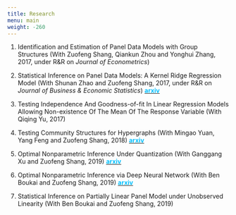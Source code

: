 ```yaml
---
title: Research
menu: main
weight: -260
---
```


1. Identification and Estimation of Panel Data Models with Group Structures (With Zuofeng Shang, Qiankun Zhou and Yonghui Zhang, 2017, under R&R on <i>Journal of Econometrics</i>)

2. Statistical Inference on Panel Data Models: A Kernel Ridge Regression Model (With Shunan Zhao and Zuofeng Shang, 2017,  under R&R on <i>Journal of Business & Economic Statistics</i>)  <a href="https://arxiv.org/abs/1703.03031
" target="_blank"><span style="color:#00BFFF">**arxiv**</span></a>

3. Testing Independence And Goodness-of-fit In Linear Regression  Models Allowing Non-existence Of The Mean Of The Response Variable (With Qiqing Yu, 2017)

4. Testing Community Structures for Hypergraphs (With Mingao Yuan, Yang Feng and Zuofeng Shang, 2018) <a href="https://arxiv.org/abs/1810.04617
" target="_blank"><span style="color:#00BFFF">**arxiv**</span></a>


5. Optimal Nonparametric Inference Under Quantization (With Ganggang Xu and Zuofeng Shang, 2019)  <a href="https://arxiv.org/abs/1901.08571" target="_blank"><span style="color:#00BFFF">**arxiv**</span></a>

6. Optimal Nonparametric Inference via Deep Neural Network (With Ben Boukai and Zuofeng Shang, 2019) <a href="https://arxiv.org/abs/1902.01687" target="_blank"><span style="color:#00BFFF">**arxiv**</span></a>

7. Statistical Inference on Partially Linear Panel Model under Unobserved Linearity (With Ben Boukai and Zuofeng Shang, 2019)
